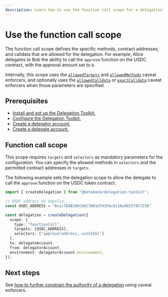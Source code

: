 ```yaml
---
description: Learn how to use the function call scope for a delegation.
---
```


# Use the function call scope
 
The function call scope defines the specific methods, contract addresses, and calldata that are allowed for the delegation.
For example, Alice delegates to Bob the ability to call the `approve` function on the USDC contract, with the approval amount set to `0`.

Internally, this scope uses the [`allowedTargets`](../../../reference/delegation/caveats.md#allowedtargets) and [`allowedMethods`](../../../reference/delegation/caveats.md#allowedmethods) caveat enforcers, and 
optionally uses the [`allowedCalldata`](../../../reference/delegation/caveats.md#allowedcalldata) or [`exactCalldata`](../../../reference/delegation/caveats.md#exactcalldata) caveat enforcers when those parameters are specified.

## Prerequisites

- [Install and set up the Delegation Toolkit.](../../../get-started/install.md)
- [Configure the Delegation Toolkit.](../../configure.md)
- [Create a delegator account.](../execute-on-smart-accounts-behalf.md#3-create-a-delegator-account)
- [Create a delegate account.](../execute-on-smart-accounts-behalf.md#4-create-a-delegate-account)

## Function call scope

This scope requires `targets` and `selectors` as mandatory parameters for the configuration.
You can specify the allowed methods in `selectors` and the permitted contract addresses in `targets`. 

The following example sets the delegation scope to allow the delegate to call the `approve` function on the USDC token contract.

```typescript
import { createDelegation } from "@metamask/delegation-toolkit";

// USDC address on Sepolia.
const USDC_ADDRESS = "0x1c7D4B196Cb0C7B01d743Fbc6116a902379C7238"

const delegation = createDelegation({
  scope: {
    type: "functionCall",
    targets: [USDC_ADDRESS],
    selectors: ["approve(address, uint256)"]
  },
  to: delegateAccount,
  from: delegatorAccount,
  environment: delegatorAccount.environment,
});
```

## Next steps

See [how to further constrain the authority of a delegation](constrain-scope.md) using caveat enforcers.
